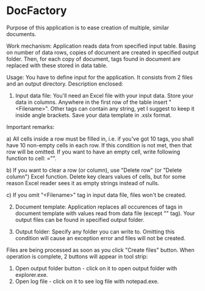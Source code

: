 # DocFactory
Purpose of this application is to ease creation of multiple, similar documents.

Work mechanism:
Application reads data from specified input table. Basing on number of data rows, copies of document are created in specified output folder.  Then, for each copy of document, tags found in document are replaced with these stored in data table. 

Usage:
You have to define input for the application. It consists from 2 files and an output directory. Description enclosed:

1. Input data file:
You'll need an Excel file with your input data. Store your data in columns. Anywhere in the first row of the table insert "&lt;Filename&gt;". Other tags can contain any string, yet I suggest to keep it inside angle brackets. Save your data template in .xslx format.

Important remarks:

a) All cells inside a row must be filled in, i.e. if you've got 10 tags, you shall have 10 non-empty cells in each row. If this condition is not met, then that row will be omitted. If you want to have an empty cell, write following function to cell: ="".
    
b) If you want to clear a row (or column), use "Delete row" (or "Delete column") Excel function. Delete key clears values of cells, but for some reason Excel reader sees it as empty strings instead of nulls.
    
c) If you omit "&lt;Filename&gt;" tag in input data file, files won't be created.
    
2. Document template:
Application replaces all occurences of tags in document template with values read from data file (except "<Filename>" tag).
Your output files can be found in specified output folder.
    
3. Output folder:
Specify any folder you can write to. Omitting this condition will cause an exception error and files will not be created.

Files are being processed as soon as you click "Create files" button. When operation is complete, 2 buttons will appear in tool strip:
1. Open output folder button - click on it to open output folder with explorer.exe.
2. Open log file - click on it to see log file with notepad.exe.

